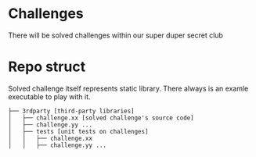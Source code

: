 # Challenges
There will be solved challenges within our super duper secret club

# Repo struct
Solved challenge itself represents static library. There always is an examle executable to play with it.

```
├── 3rdparty [third-party libraries]
│   ├── challenge.xx [solved challenge's source code]
│   ├── challenge.yy ...
│   ├── tests [unit tests on challenges]
│   │   ├── challenge.xx
│   │   ├── challenge.yy ...
```
